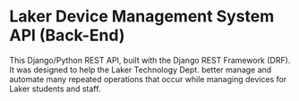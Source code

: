 # Laker Device Management System API (Back-End)

This Django/Python REST API, built with the Django REST Framework (DRF). It was designed to help the Laker Technology Dept. better manage and automate many repeated operations that occur while managing devices for Laker students and staff.
